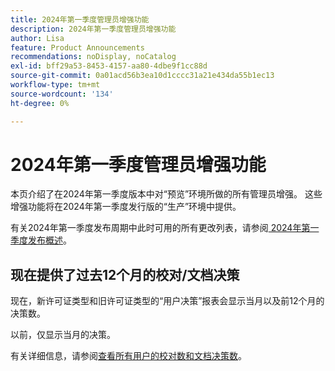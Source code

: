 ```yaml
---
title: 2024年第一季度管理员增强功能
description: 2024年第一季度管理员增强功能
author: Lisa
feature: Product Announcements
recommendations: noDisplay, noCatalog
exl-id: bff29a53-8453-4157-aa80-4dbe9f1cc88d
source-git-commit: 0a01acd56b3ea10d1cccc31a21e434da55b1ec13
workflow-type: tm+mt
source-wordcount: '134'
ht-degree: 0%

---
```


# 2024年第一季度管理员增强功能

本页介绍了在2024年第一季度版本中对“预览”环境所做的所有管理员增强。 这些增强功能将在2024年第一季度发行版的“生产”环境中提供。

有关2024年第一季度发布周期中此时可用的所有更改列表，请参阅[ 2024年第一季度发布概述](/help/quicksilver/product-announcements/product-releases/24-q1-release-activity/24-q1-release-overview.md)。

## 现在提供了过去12个月的校对/文档决策

现在，新许可证类型和旧许可证类型的“用户决策”报表会显示当月以及前12个月的决策数。

以前，仅显示当月的决策。

有关详细信息，请参阅[查看所有用户的校对数和文档决策数](/help/quicksilver/review-and-approve-work/tips-tricks-troubleshooting-approvals/view-number-of-decisions-for-users.md)。
